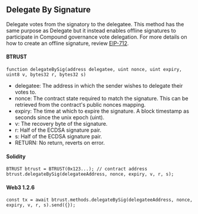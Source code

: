 Delegate By Signature
---------------------

Delegate votes from the signatory to the delegatee. This method has the same purpose as Delegate but it instead enables offline signatures to participate in Compound governance vote delegation. For more details on how to create an offline signature, review [EIP-712](https://eips.ethereum.org/EIPS/eip-712).

#### BTRUST

```
function delegateBySig(address delegatee, uint nonce, uint expiry, uint8 v, bytes32 r, bytes32 s)
```

-   delegatee: The address in which the sender wishes to delegate their votes to.
-   nonce: The contract state required to match the signature. This can be retrieved from the contract's public nonces mapping.
-   expiry: The time at which to expire the signature. A block timestamp as seconds since the unix epoch (uint).
-   v: The recovery byte of the signature.
-   r: Half of the ECDSA signature pair.
-   s: Half of the ECDSA signature pair.
-   RETURN: No return, reverts on error.

#### Solidity

```
BTRUST btrust = BTRUST(0x123...); // contract address
btrust.delegateBySig(delegateeAddress, nonce, expiry, v, r, s);
```

#### Web3 1.2.6

```
const tx = await btrust.methods.delegateBySig(delegateeAddress, nonce, expiry, v, r, s).send({});
```